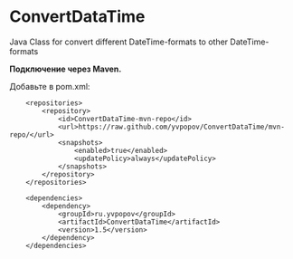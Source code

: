 # ConvertDataTime
 Java Class for convert different DateTime-formats to other DateTime-formats

<b>Подключение через Maven.</b><br/>

Добавьте в pom.xml:
<pre><code>    &lt;repositories&gt;
        &lt;repository&gt;
            &lt;id&gt;ConvertDataTime-mvn-repo&lt;/id&gt;
            &lt;url&gt;https://raw.github.com/yvpopov/ConvertDataTime/mvn-repo/&lt;/url&gt;
            &lt;snapshots&gt;
                &lt;enabled&gt;true&lt;/enabled&gt;
                &lt;updatePolicy&gt;always&lt;/updatePolicy&gt;
            &lt;/snapshots&gt;
        &lt;/repository&gt;
    &lt;/repositories&gt;

    &lt;dependencies&gt;
        &lt;dependency&gt;
            &lt;groupId&gt;ru.yvpopov&lt;/groupId&gt;
            &lt;artifactId&gt;ConvertDataTime&lt;/artifactId&gt;
            &lt;version&gt;1.5&lt;/version&gt;
        &lt;/dependency&gt;
    &lt;/dependencies&gt;
</code></pre>
